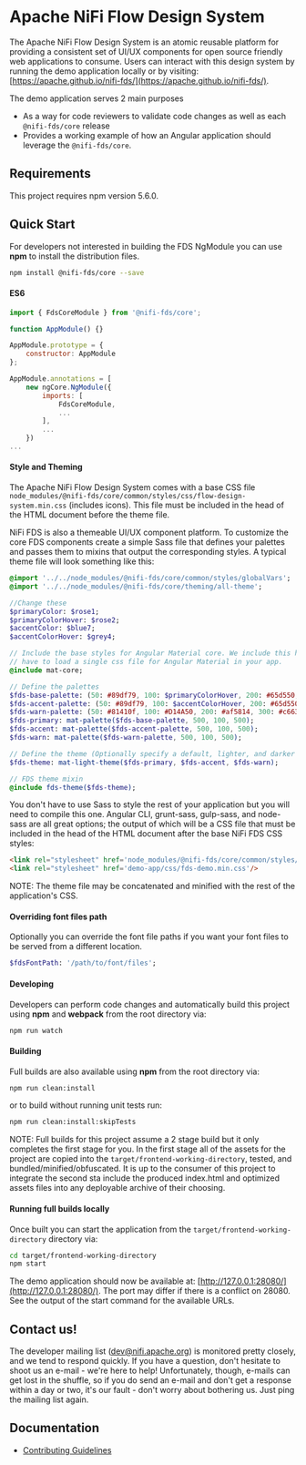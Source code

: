 # Apache NiFi Flow Design System

The Apache NiFi Flow Design System is an atomic reusable platform for providing a consistent set of UI/UX components for open source friendly web applications to consume. Users can interact with this design system by running the demo application locally or by visiting: [https://apache.github.io/nifi-fds/](https://apache.github.io/nifi-fds/).

The demo application serves 2 main purposes
* As a way for code reviewers to validate code changes as well as each `@nifi-fds/core` release 
* Provides a working example of how an Angular application should leverage the `@nifi-fds/core`.

## Requirements
This project requires npm version 5.6.0.

## Quick Start
For developers not interested in building the FDS NgModule you can use **npm** to install the distribution files.

```bash
npm install @nifi-fds/core --save
```

#### ES6
```javascript
import { FdsCoreModule } from '@nifi-fds/core';

function AppModule() {}

AppModule.prototype = {
    constructor: AppModule
};

AppModule.annotations = [
    new ngCore.NgModule({
        imports: [
            FdsCoreModule,
            ...
        ],
        ...
    })
...
```

#### Style and Theming
The Apache NiFi Flow Design System comes with a base CSS file `node_modules/@nifi-fds/core/common/styles/css/flow-design-system.min.css` (includes icons). This file must be included in the head of the HTML document before the theme file.


NiFi FDS is also a themeable UI/UX component platform. To customize the core FDS components create a simple Sass file that defines your palettes and passes them to mixins that output the corresponding styles. A typical theme file will look something like this:

```sass
@import '../../node_modules/@nifi-fds/core/common/styles/globalVars';
@import '../../node_modules/@nifi-fds/core/theming/all-theme';

//Change these
$primaryColor: $rose1;
$primaryColorHover: $rose2;
$accentColor: $blue7;
$accentColorHover: $grey4;

// Include the base styles for Angular Material core. We include this here so that you only
// have to load a single css file for Angular Material in your app.
@include mat-core;

// Define the palettes
$fds-base-palette: (50: #89df79, 100: $primaryColorHover, 200: #65d550, 300: #53d03b, 400: #46c32f, 500: $primaryColor, 600: $primaryColor, 700: #89df79, 800: #29701b, 900: #215c16, A100: #9be48d, A200: #ade9a2, A400: #bfedb6, A700: #1a4711, contrast: (50: $black-87-opacity, 100: $black-87-opacity, 200: $black-87-opacity, 300: white, 400: white, 500: $white-87-opacity, 600: $white-87-opacity, 700: $white-87-opacity, 800: $white-87-opacity, 900: $white-87-opacity, A100: $black-87-opacity, A200: white, A400: white, A700: $white-87-opacity));
$fds-accent-palette: (50: #89df79, 100: $accentColorHover, 200: #65d550, 300: #53d03b, 400: #46c32f, 500: $accentColor, 600: $accentColor, 700: #89df79, 800: #29701b, 900: #215c16, A100: #9be48d, A200: #ade9a2, A400: #bfedb6, A700: #1a4711, contrast: (50: $black-87-opacity, 100: $black-87-opacity, 200: $black-87-opacity, 300: white, 400: white, 500: $white-87-opacity, 600: $white-87-opacity, 700: $white-87-opacity, 800: $white-87-opacity, 900: $white-87-opacity, A100: $black-87-opacity, A200: white, A400: white, A700: $white-87-opacity));
$fds-warn-palette: (50: #81410f, 100: #D14A50, 200: #af5814, 300: #c66317, 400: #dd6f19, 500: $warnColor, 600: $warnColor, 700: #eea66e, 800: #f1b485, 900: #f4c29b, A100: #ec9857, A200: #89df79, A400: #89df79, A700: #f6d0b2, contrast: (50: $black-87-opacity, 100: $black-87-opacity, 200: $black-87-opacity, 300: white, 400: white, 500: $white-87-opacity, 600: $white-87-opacity, 700: $white-87-opacity, 800: $white-87-opacity, 900: $white-87-opacity, A100: $black-87-opacity, A200: white, A400: white, A700: $white-87-opacity));
$fds-primary: mat-palette($fds-base-palette, 500, 100, 500);
$fds-accent: mat-palette($fds-accent-palette, 500, 100, 500);
$fds-warn: mat-palette($fds-warn-palette, 500, 100, 500);

// Define the theme (Optionally specify a default, lighter, and darker hue.)
$fds-theme: mat-light-theme($fds-primary, $fds-accent, $fds-warn);

// FDS theme mixin
@include fds-theme($fds-theme);
```

You don't have to use Sass to style the rest of your application but you will need to compile this one. Angular CLI, grunt-sass, gulp-sass, and node-sass are all great options; the output of which will be a CSS file that must be included in the head of the HTML document after the base NiFi FDS CSS styles:

```html
<link rel="stylesheet" href='node_modules/@nifi-fds/core/common/styles/css/flow-design-system.min.css'/>
<link rel="stylesheet" href='demo-app/css/fds-demo.min.css'/>
```

NOTE: The theme file may be concatenated and minified with the rest of the application's CSS.

#### Overriding font files path
Optionally you can override the font file paths if you want your font files to be served from a different location.

```sass
$fdsFontPath: '/path/to/font/files';
```

#### Developing
Developers can perform code changes and automatically build this project using **npm** and **webpack** from the root directory via:

```bash
npm run watch 
```

#### Building
Full builds are also available using **npm** from the root directory via:

```bash
npm run clean:install
```

or to build without running unit tests run:

```bash
npm run clean:install:skipTests
```

NOTE: Full builds for this project assume a 2 stage build but it only completes the first stage for you. In the first stage all of the assets for the project are copied into the `target/frontend-working-directory`, tested, and bundled/minified/obfuscated. It is up to the consumer of this project to integrate the second sta include the produced index.html and optimized assets files into any deployable archive of their choosing.

#### Running full builds locally
Once built you can start the application from the `target/frontend-working-directory` directory via:

```bash
cd target/frontend-working-directory
npm start
```

The demo application should now be available at: [http://127.0.0.1:28080/](http://127.0.0.1:28080/). The port may differ if there is a conflict on 28080. See the output of the start command for the available URLs.

## Contact us!
The developer mailing list (dev@nifi.apache.org) is monitored pretty closely, and we tend to respond quickly.  If you have a question, don't hesitate to shoot us an e-mail - we're here to help! Unfortunately, though, e-mails can get lost in the shuffle, so if you do send an e-mail and don't get a response within a day or two, it's our fault - don't worry about bothering us. Just ping the mailing list again.

## Documentation
* [Contributing Guidelines](docs/CONTRIBUTING.md)
